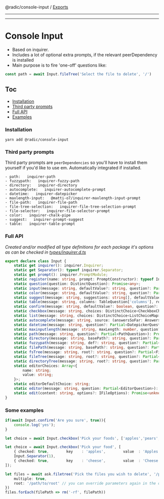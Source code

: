 @radic/console-input / [Exports](modules.md)

---

---

# Console Input
- Based on inquirer.
- Includes a lot of optional extra prompts, if the relevant peerDependency is installed
- Main purpose is to fire 'one-off' questions like:

```ts
const path = await Input.fileTree('Select the file to delete', '/')
```

## Toc
- [Installation](#installation)
- [Third party prompts](#third-party-prompts)
- [Full API](#full-api)
- [Examples](#some-examples)

### Installation

`yarn add @radic/console-input`

### Third party prompts
Third party prompts are `peerDependencies` so you'll have to install them yourself if you'd like to use em. Automatically integrated if installed.

```
- path:   inquirer-path
- fuzzypath:   inquirer-fuzzy-path
- directory:   inquirer-directory
- autocomplete:   inquirer-autocomplete-prompt
- datetime:   inquirer-datepicker
- maxlength-input:   @matti-o7/inquirer-maxlength-input-prompt
- file-path:   inquirer-file-path
- file-tree-selection:   inquirer-file-tree-selection-prompt
- file-selector:   inquirer-file-selector-prompt
- color:   inquirer-chalk-pipe
- suggest:   inquirer-prompt-suggest
- table:   inquirer-table-prompt
```

### Full API
*Created and/or modified all type definitions for each package it's options as can be checked in [types/inquirer.d.ts](types/inquirer.d.ts)*

```ts
export declare class Input {
    static get inquirer(): inquirer.Inquirer;
    static get Separator(): typeof inquirer.Separator;
    static get prompt(): inquirer.PromptModule;
    static register(name: string, prompt: PromptConstructor): typeof Input;
    static question(question: DistinctQuestion): Promise<any>;
    static input(message: string, defaultValue?: string, question?: Partial<InputQuestion>): Promise<any>;
    static color(message: string, defaultValue?: string, question?: Partial<ColorQuestion>): Promise<any>;
    static suggest(message: string, suggestions: string[], defaultValue?: string, question?: Partial<SuggestQuestion>): Promise<any>;
    static table(message: string, columns: TableQuestion['columns'], rows?: TableQuestion['rows'], defaultValue?: string, question?: Partial<TableQuestion>): Promise<any>;
    static confirm(message: string, defaultValue?: boolean, question?: Partial<ConfirmQuestion>): Promise<any>;
    static checkbox(message: string, choices: DistinctChoice<CheckboxChoiceMap>[], defaultChoice?: any, question?: Partial<CheckboxQuestion>): Promise<any>;
    static list(message: string, choices: DistinctChoice<ListChoiceMap>[], defaultChoice?: any, question?: Partial<ListQuestion>): Promise<any>;
    static autocomplete(message: string, source: (answersSoFar: Answers, input: string) => Promise<Array<string>>, question?: Partial<AutocompleteQuestion>): Promise<any>;
    static datetime(message: string, question?: Partial<DatepickerQuestion>): Promise<any>;
    static maxinputlength(message: string, maxLength: number, question?: Partial<MaxinputQuestion>): Promise<any>;
    static path(message: string, question?: Partial<PathQuestion>): Promise<any>;
    static directory(message: string, basePath?: string, question?: Partial<DirectoryQuestion>): Promise<any>;
    static fuzzypath(message: string, def?: string, question?: Partial<FuzzypathQuestion>): Promise<any>;
    static filePath(message: string, basePath?: string, question?: Partial<FilePathQuestion>): Promise<any>;
    static fsTree(message: string, root?: string, question?: Partial<FileTreePathSelectorQuestion>): Promise<any>;
    static fileTree(message: string, root?: string, question?: Partial<FileTreePathSelectorQuestion>): Promise<any>;
    static directoryTree(message: string, root?: string, question?: Partial<FileTreePathSelectorQuestion>): Promise<any>;
    static editorChoices: Array<{
        name: string;
        value: string;
    }>;
    static editorDefaultChoice: string;
    static editor(message: string, question: Partial<EditorQuestion>): Promise<any>;
    static edit(content: string, options?: IFileOptions): Promise<unknown>;
}
```

### Some examples

```ts
if(await Input.confirm('Are you sure', true)){
    console.log('yes');
}
```
```ts
let choice = await Input.checkbox('Pick your foods', ['apples','pears','bananas']);
```
```ts
let choice = await Input.checkbox('Pick your food', [
    { checked: true,        key    : 'apples',        value  : 'Apples',    },
    Input.Separator(1),
    { checked: true,        key    : 'cheese',        value  : 'Cheese',    },
]);
```
```ts
let files = await ask.filetree('Pick the files you wish to delete', '/path/to/root', {
    multiple: true,
    root: '/path/to/root' // you can override parameters again in the options if you'd like
})
files.forEach(filePath => rm('-rf', filePath))
```
